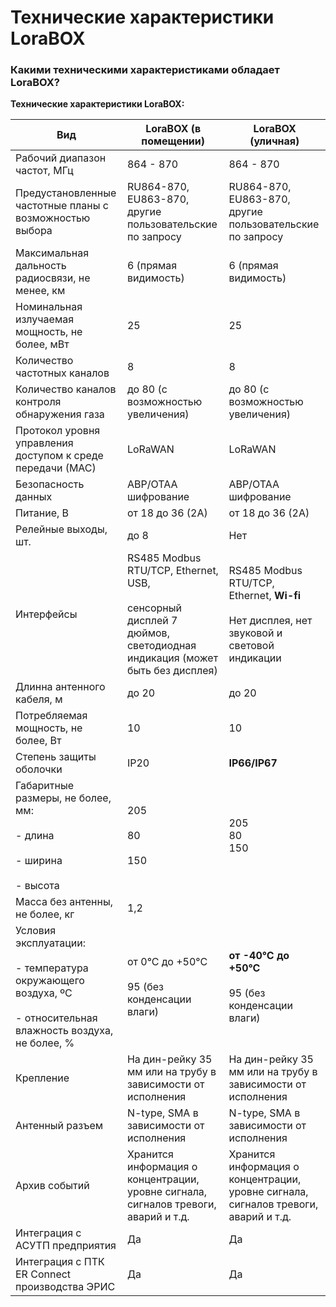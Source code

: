 # Технические характеристики LoraBOX
### Какими техническими характеристиками обладает LoraBOX?
**Технические характеристики LoraBOX:**

| Вид                                                                                                                      | **LoraBOX (в помещении)**                                                                                               | **LoraBOX (уличная)**                                                                               |
| ------------------------------------------------------------------------------------------------------------------------ | ----------------------------------------------------------------------------------------------------------------------- | --------------------------------------------------------------------------------------------------- |
| Рабочий диапазон частот, МГц                                                                                             | 864 - 870                                                                                                               | 864 - 870                                                                                           |
| Предустановленные частотные планы с возможностью выбора                                                                  | RU864-870, EU863-870, другие пользовательские по запросу                                                                | RU864-870, EU863-870, другие пользовательские по запросу                                            |
| Максимальная дальность радиосвязи, не менее, км                                                                          | 6 (прямая видимость)                                                                                                    | 6 (прямая видимость)                                                                                |
| Номинальная излучаемая мощность, не более, мВт                                                                           | 25                                                                                                                      | 25                                                                                                  |
| Количество частотных каналов                                                                                             | 8                                                                                                                       | 8                                                                                                   |
| Количество каналов контроля обнаружения газа                                                                             | до 80 (с возможностью увеличения)                                                                                       | до 80 (с возможностью увеличения)                                                                   |
| Протокол уровня управления доступом к среде передачи (МАС)                                                               | LoRaWAN                                                                                                                 | LoRaWAN                                                                                             |
| Безопасность данных                                                                                                      | ABP/OTAA шифрование                                                                                                     | ABP/OTAA шифрование                                                                                 |
| Питание, В                                                                                                               | от 18 до 36 (2А)                                                                                                        | от 18 до 36 (2А)                                                                                    |
| Релейные выходы, шт.                                                                                                     | до 8                                                                                                                    | Нет                                                                                                 |
| Интерфейсы                                                                                                               | RS485 Modbus RTU/TCP, Ethernet, USB,<br><br>сенсорный дисплей 7 дюймов, светодиодная индикация (может быть без дисплея) | RS485 Modbus RTU/TCP, Ethernet, **Wi-fi**  <br>  <br>Нет дисплея, нет звуковой и световой индикации |
| Длинна антенного кабеля, м                                                                                               | до 20                                                                                                                   | до 20                                                                                               |
| Потребляемая мощность, не более, Вт                                                                                      | 10                                                                                                                      | 10                                                                                                  |
| Степень защиты оболочки                                                                                                  | IP20                                                                                                                    | **IP66/IP67**                                                                                       |
| Габаритные размеры, не более, мм:<br><br>- длина<br><br>- ширина<br><br>- высота                                         | 205<br><br>80<br><br>150                                                                                                | 205  <br>80  <br>150                                                                                |
| Масса без антенны, не более, кг                                                                                          | 1,2                                                                                                                     |                                                                                                     |
| Условия эксплуатации:<br><br>- температура окружающего воздуха, ºС<br><br>- относительная влажность воздуха, не более, % | от 0°С до +50°С<br><br>95 (без конденсации влаги)                                                                       | **от -40°С до +50°С**  <br>  <br>95 (без конденсации влаги)                                         |
| Крепление                                                                                                                | На дин-рейку 35 мм или на трубу в зависимости от исполнения                                                             | На дин-рейку 35 мм или на трубу в зависимости от исполнения                                         |
| Антенный разъем                                                                                                          | N-type, SMA в зависимости от исполнения                                                                                 | N-type, SMA в зависимости от исполнения                                                             |
| Архив событий                                                                                                            | Хранится информация о концентрации, уровне сигнала, сигналов тревоги, аварий и т.д.                                     | Хранится информация о концентрации, уровне сигнала, сигналов тревоги, аварий и т.д.                 |
| Интеграция с АСУТП предприятия                                                                                           | Да                                                                                                                      | Да                                                                                                  |
| Интеграция с ПТК ER Connect производства ЭРИС                                                                            | Да                                                                                                                      | Да                                                                                                  |